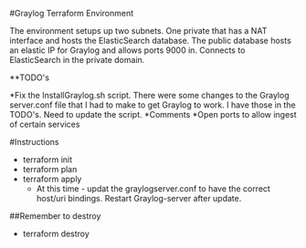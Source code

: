#Graylog Terraform Environment 

The environment setups up two subnets. One private that has a NAT interface and hosts the ElasticSearch database. The public database hosts an elastic IP for Graylog and allows ports 9000 in. Connects to ElasticSearch in the private domain.

**TODO's

*Fix the InstallGraylog.sh script. There were some changes to the Graylog server.conf file that I had to make to get Graylog to work. I have those in the TODO's. Need to update the script.
*Comments
*Open ports to allow ingest of certain services


#Instructions 

* terraform init
* terraform plan
* terraform apply
    * At this time - updat the graylogserver.conf to have the correct host/uri bindings. Restart Graylog-server after update.


##Remember to destroy
* terraform destroy
